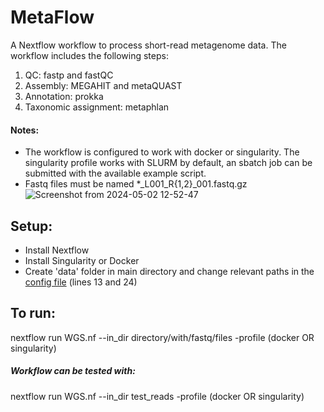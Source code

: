 # MetaFlow
A Nextflow workflow to process short-read metagenome data. The workflow includes the following steps:
1. QC: fastp and fastQC
2. Assembly: MEGAHIT and metaQUAST
3. Annotation: prokka
4. Taxonomic assignment: metaphlan

#### Notes:
- The workflow is configured to work with docker or singularity. The singularity profile works with SLURM by default, an sbatch job can be submitted with the available example script.
- Fastq files must be named *_L001_R{1,2}_001.fastq.gz
![Screenshot from 2024-05-02 12-52-47](https://github.com/rund0wn/WGS/assets/107937921/76b46983-35c8-45f1-80f9-60d84c42b088)

## Setup:
- Install Nextflow
- Install Singularity or Docker
- Create 'data' folder in main directory and change relevant paths in the [config file](nextflow.config) (lines 13 and 24)

## To run:
nextflow run WGS.nf --in_dir directory/with/fastq/files -profile (docker OR singularity)

##### Workflow can be tested with:
nextflow run WGS.nf --in_dir test_reads -profile (docker OR singularity)
